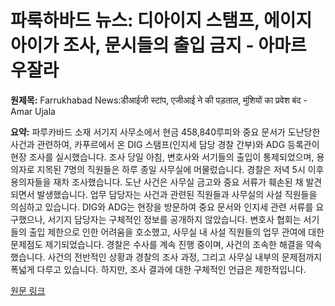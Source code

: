 # 파룩하바드 뉴스: 디아이지 스탬프, 에이지아이가 조사, 문시들의 출입 금지 - 아마르 우잘라

**원제목:** Farrukhabad News:डीआईजी स्टांप, एजीआई ने की पड़ताल, मुंशियों का प्रवेश बंद - Amar Ujala

**요약:** 파루카바드 소재 서기지 사무소에서 현금 458,840루피와 중요 문서가 도난당한 사건과 관련하여, 카푸르에서 온 DIG 스탬프(인지세 담당 경찰 간부)와 ADG 등록관이 현장 조사를 실시했습니다.  조사 당일 아침, 변호사와 서기들의 출입이 통제되었으며, 용의자로 지목된 7명의 직원들은 하루 종일 사무실에 머물렀습니다.  경찰은 저녁 5시 이후 용의자들을 재차 조사했습니다.  도난 사건은 사무실 금고와 중요 서류가 훼손된 채 발견되면서 발생했습니다.  업무 담당자는 사건과 관련된 직원들과 사무실의 사설 직원들을 의심하고 있습니다.  DIG와 ADG는 현장을 방문하여 중요 문서와 인지세 관련 서류를 요구했으나, 서기지 담당자는 구체적인 정보를 공개하지 않았습니다.  변호사 협회는 서기들의 출입 제한으로 인한 어려움을 호소했고,  사무실 내 사설 직원들의 업무 관여에 대한 문제점도 제기되었습니다.  경찰은 수사를 계속 진행 중이며,  사건의 조속한 해결을 약속했습니다.  사건의 전반적인 상황과 경찰의 조사 과정, 그리고 사무실 내부의 문제점까지 폭넓게 다루고 있습니다.  하지만,  조사 결과에 대한 구체적인 언급은 제한적입니다.

[원문 링크](https://www.amarujala.com/uttar-pradesh/farrukhabad/dig-stamp-agi-investigated-entry-of-clerks-stopped-farrukhabad-news-c-22-1-sknp1018-106902-2025-07-24)
